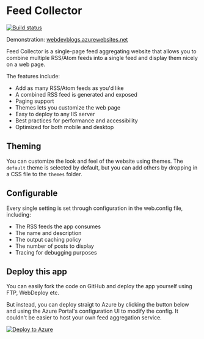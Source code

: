 # Feed Collector

[![Build status](https://ci.appveyor.com/api/projects/status/l9ylstqm84xkjl3f?svg=true)](https://ci.appveyor.com/project/madskristensen/webdevblogs)

Demonstration: [webdevblogs.azurewebsites.net](http://webdevblogs.azurewebsites.net/)

Feed Collector is a single-page feed aggregating website that allows you to combine
multiple RSS/Atom feeds into a single feed and display them nicely on a web page.

The features include:

* Add as many RSS/Atom feeds as you'd like
* A combined RSS feed is generated and exposed
* Paging support
* Themes lets you customize the web page
* Easy to deploy to any IIS server
* Best practices for performance and accessibility
* Optimized for both mobile and desktop

## Theming

You can customize the look and feel of the website using themes. The `default` theme
is selected by default, but you can add others by dropping in a CSS file to the `themes`
folder.

## Configurable

Every single setting is set through configuration in the web.config file, including:

* The RSS feeds the app consumes
* The name and description
* The output caching policy
* The number of posts to display
* Tracing for debugging purposes

## Deploy this app

You can easily fork the code on GitHub and deploy the app yourself using FTP, WebDeploy etc.

But instead, you can deploy straigt to Azure by clicking the button below and using the
Azure Portal's configuration UI to modify the config. It couldn't be easier to host your own
feed aggregation service.

[![Deploy to Azure](http://azuredeploy.net/deploybutton.png)](https://azuredeploy.net/)
